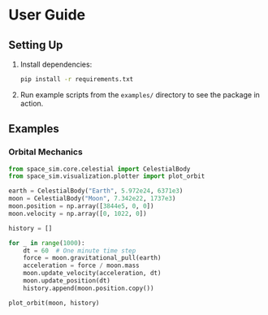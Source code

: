 # User Guide

## Setting Up

1. Install dependencies:
    ```bash
    pip install -r requirements.txt
    ```

2. Run example scripts from the `examples/` directory to see the package in action.

## Examples

### Orbital Mechanics

```python
from space_sim.core.celestial import CelestialBody
from space_sim.visualization.plotter import plot_orbit

earth = CelestialBody("Earth", 5.972e24, 6371e3)
moon = CelestialBody("Moon", 7.342e22, 1737e3)
moon.position = np.array([3844e5, 0, 0])
moon.velocity = np.array([0, 1022, 0])

history = []

for _ in range(1000):
    dt = 60  # One minute time step
    force = moon.gravitational_pull(earth)
    acceleration = force / moon.mass
    moon.update_velocity(acceleration, dt)
    moon.update_position(dt)
    history.append(moon.position.copy())

plot_orbit(moon, history)

